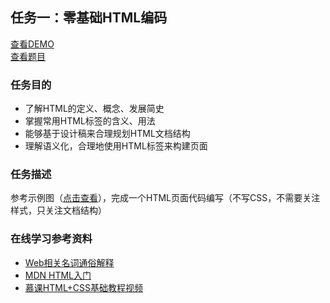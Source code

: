## 任务一：零基础HTML编码
[查看DEMO](https://rawgit.com/cjlalala/2016-IFE/master/phase01/task01/task01.html)<br>
[查看题目](http://ife.baidu.com/2016/task/detail?taskId=1)

### 任务目的
* 了解HTML的定义、概念、发展简史
* 掌握常用HTML标签的含义、用法
* 能够基于设计稿来合理规划HTML文档结构
* 理解语义化，合理地使用HTML标签来构建页面

### 任务描述
参考示例图（[点击查看](http://7xrp04.com1.z0.glb.clouddn.com/task_1_1_1.jpg)），完成一个HTML页面代码编写（不写CSS，不需要关注样式，只关注文档结构）

### 在线学习参考资料
* [Web相关名词通俗解释](https://www.zhihu.com/question/22689579) <br>
* [MDN HTML入门](https://developer.mozilla.org/zh-CN/docs/Web/Guide/HTML/Introduction) <br>
* [慕课HTML+CSS基础教程视频](http://www.imooc.com/learn/9)
